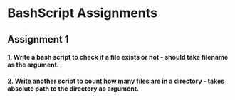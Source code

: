 # BashScript Assignments

## Assignment 1
####   1. Write a bash script to check if a file exists or not - should take filename as the argument.

####   2. Write another script to count how many files are in a directory - takes absolute path to the directory as argument.
